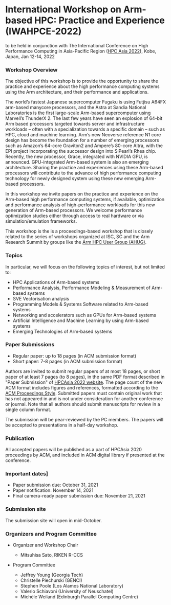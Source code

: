 #  International Workshop on Arm-based HPC: Practice and Experience (IWAHPCE-2022)

<!-- IWAHPCE-2022: https://arm-hpc-user-group.github.io/iwahpce-2022/ -->
to be held in conjunction with
The International Conference on High Performance Computing
in Asia-Pacific Region ([HPC Asia 2022](http://sighpc.ipsj.or.jp/HPCAsia2022/)), Kobe, Japan, Jan 12-14, 2022 

### Workshop Overview
The objective of this workshop is to provide the opportunity to share the practice and experience about the high performance computing systems using the Arm architecture, and their performance and applications. 

The world’s fastest Japanese supercomputer Fugaku is using Futjisu A64FX arm-based manycore processors, and the Astra at Sandia National Laboratories is the first large-scale Arm-based supercomputer using Marvell’s ThunderX 2. The last few years have seen an explosion of 64-bit Arm based processors targeted towards server and infrastructure workloads – often with a specialization towards a specific domain – such as HPC, cloud and machine learning. Arm’s new Neoverse reference N1 core design has become the foundation for a number of emerging processors such as Amazon’s 64-core Graviton2 and Ampere’s 80-core Altra, with the EPI project incorporating the successor design into SiPearl’s Rhea chip. Recently, the new processor, Grace, integrated with NVIDIA GPU, is announced. GPU-integrated Arm-based system is also an emerging architecture.
Sharing the practice and experiences using these Arm-based processors will contribute to the advance of high performance computing technology for newly designed system using these new emerging Arm-based processors.

In this workshop we invite papers on the practice and experience on the Arm-based high performance computing systems, if available, optimization and performance analysis of high-performance workloads for this new generation of Arm-based processors. We welcome performance optimization studies either through access to real hardware or via simulation/emulation frameworks.

This workshop is the is a proceedings-based workshop that is closely related to the series of workshops organized at ISC, SC and the Arm Research Summit by groups like the [Arm HPC User Group (AHUG)](a-hug.org).

### Topics
In particular, we will focus on the following topics of interest, but not limited to:

- HPC Applications of Arm-based systems
- Performance Analysis, Performance Modeling & Measurement of Arm-based systems
- SVE Vectorisation analysis
- Programming Models & Systems Software related to Arm-based systems
- Networking and accelerators such as GPUs for Arm-based systems
- Artificial Intelligence and Machine Learning by using Arm-based systems
- Emerging Technologies of Arm-based systems

### Paper Submissions

- Regular paper: up to 18 pages (in ACM submission format)
- Short paper: 7-8 pages (in ACM submission format)

Authors are invited to submit regular papers of at most 18 pages, or short paper of at least 7 pages (to 8 pages), in the same PDF format described in "Paper Submission" of [HPCAsia 2022 website](http://sighpc.ipsj.or.jp/HPCAsia2022/). The page count of the new ACM format includes figures and references, formatted according to the [ACM Proceedings Style](http://www.acm.org/publications/proceedings-template). Submitted papers must contain original work that has not appeared in and is not under consideration for another conference or journal. Note that all authors should submit manuscripts for review in a single column format.

The submission will be pear-reviewed by the PC members.
The papers will be accepted to presentations in a half-day workshop.

### Publication
All accepted papers will be published as a part of HPCAsia 2020 proceedings by ACM, and included in ACM digital library if presented at the conference.

### Important dates]
- Paper submission due: October 31, 2021
- Paper notification: November 14, 2021
- Final camera-ready paper submission due: November 21, 2021

### Submission site
The submission site will open in mid-October.
<!-- Submissions via EasyChair [EAHPC-2021](https://easychair.org/conferences/?conf=eahpc2021).~~ -->

### Organizers and Program Committee
- Organizer and Workshop Chair
  - Mitsuhisa Sato, RIKEN R-CCS

- Program Committee
  - Jeffrey Young (Georgia Tech)
  - Christelle Piechurski (GENCI)
  - Stephen Poole (Los Alamos National Laboratory)
  - Valerio Schiavoni (University of Neuschatel)
  - Michèle Weiland (Edinburgh Parallel Computing Centre)

